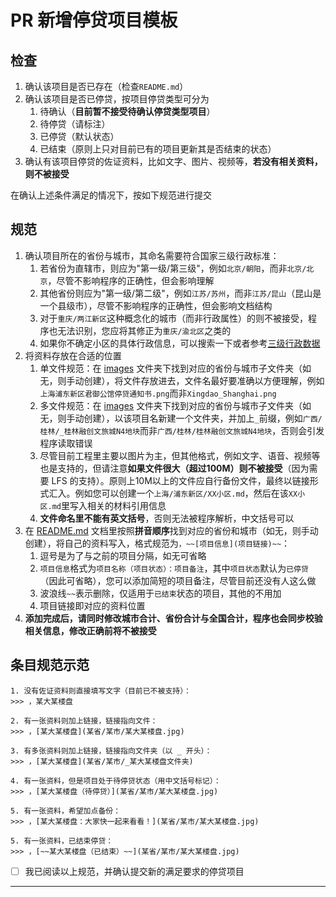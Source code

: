 # PR 新增停贷项目模板

## 检查

1. 确认该项目是否已存在（检查`README.md`）
2. 确认该项目是否已停贷，按项目停贷类型可分为
   1. 待确认（**目前暂不接受待确认停贷类型项目**）
   2. 待停贷（请标注）
   3. 已停贷（默认状态）
   4. 已结束（原则上只对目前已有的项目更新其是否结束的状态）
3. 确认有该项目停贷的佐证资料，比如文字、图片、视频等，**若没有相关资料，则不被接受**

在确认上述条件满足的情况下，按如下规范进行提交

## 规范

1. 确认项目所在的省份与城市，其命名需要符合国家三级行政标准：
   1. 若省份为直辖市，则应为"第一级/第三级"，例如`北京/朝阳`，而非`北京/北京`，尽管不影响程序的正确性，但会影响理解
   2. 其他省份则应为"第一级/第二级"，例如`江苏/苏州`，而非`江苏/昆山`（昆山是一个县级市），尽管不影响程序的正确性，但会影响文档结构
   3. 对于`重庆/两江新区`这种概念化的城市（而非行政属性）的则不被接受，程序也无法识别，您应将其修正为`重庆/渝北区`之类的
   4. 如果你不确定小区的具体行政信息，可以搜索一下或者参考[三级行政数据](data/source/region-tree.json)
2. 将资料存放在合适的位置
   1. 单文件规范：在 [images](images) 文件夹下找到对应的省份与城市子文件夹（如无，则手动创建），将文件存放进去，文件名最好要准确以方便理解，例如`上海浦东新区君御公馆停贷通知书.png`而非`Xingdao_Shanghai.png`
   2. 多文件规范：在 [images](images) 文件夹下找到对应的省份与城市子文件夹（如无，则手动创建），以该项目名新建一个文件夹，并加上`_`前缀，例如`广西/桂林/_桂林融创文旅城N4地块`而非`广西/桂林/桂林融创文旅城N4地块`，否则会引发程序读取错误
   3. 尽管目前工程里主要以图片为主，但其他格式，例如文字、语音、视频等也是支持的，但请注意**如果文件很大（超过100M）则不被接受**（因为需要 LFS 的支持）。原则上10M以上的文件应自行备份文件，最终以链接形式汇入。例如您可以创建一个`上海/浦东新区/XX小区.md`，然后在该`XX小区.md`里写入相关的材料引用信息
   4. **文件命名里不能有英文括号**，否则无法被程序解析，中文括号可以
3. 在 [README.md](README.md) 文档里按照**拼音顺序**找到对应的省份和城市（如无，则手动创建），将自己的资料写入，格式规范为`，~~[项目信息](项目链接)~~`：
   1. 逗号是为了与之前的项目分隔，如无可省略
   2. `项目信息`格式为`项目名称（项目状态）：项目备注`，其中`项目状态`默认为`已停贷`（因此可省略），您可以添加简短的项目备注，尽管目前还没有人这么做
   3. 波浪线`~~`表示删除，仅适用于`已结束`状态的项目，其他的不用加
   4. 项目链接即对应的资料位置
4. **添加完成后，请同时修改城市合计、省份合计与全国合计，程序也会同步校验相关信息，修改正确前将不被接受**

## 条目规范示范

```text
1. 没有佐证资料则直接填写文字（目前已不被支持）：
>>> ，某大某楼盘

2. 有一张资料则加上链接，链接指向文件：
>>> ，[某大某楼盘](某省/某市/某大某楼盘.jpg)

3. 有多张资料则加上链接，链接指向文件夹（以 _ 开头）：
>>> ，[某大某楼盘](某省/某市/_某大某楼盘文件夹)

4. 有一张资料，但是项目处于待停贷状态（用中文括号标记）：
>>> ，[某大某楼盘（待停贷）](某省/某市/某大某楼盘.jpg)

5. 有一张资料，希望加点备份：
>>> ，[某大某楼盘：大家快一起来看看！](某省/某市/某大某楼盘.jpg)

5. 有一张资料，已结束停贷：
>>> ，[~~某大某楼盘（已结束）~~](某省/某市/某大某楼盘.jpg)
```


- [ ] 我已阅读以上规范，并确认提交新的满足要求的停贷项目

--- 

